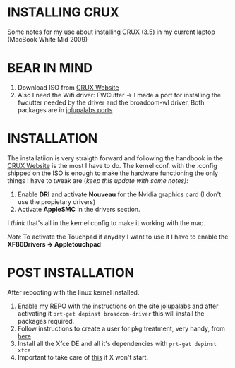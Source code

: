 INSTALLING CRUX
=====
Some notes for my use about installing CRUX (3.5) in my current laptop (MacBook White Mid 2009)

BEAR IN MIND
=====
1. Download ISO from [CRUX Website](https://crux.nu/Main/Download)
2. Also I need the Wifi driver:
   FWCutter -> I made a port for installing the fwcutter needed by the driver and the broadcom-wl driver. Both packages are in [jolupalabs ports](https://github.com/jolupa/jolupalabs)

INSTALLATION
=====

The installatiion is very straigth forward and following the handbook in the [CRUX Website](https://crux.nu/Main/Handbook3-5) is the most I have to do.
The kernel conf. with the .config shipped on the ISO is enough to make the hardware functioning the only things I have to tweak are (*keep this update with some notes)*:

1. Enable **DRI** and activate **Nouveau** for the Nvidia graphics card (I don't use the propietary drivers)
2. Activate **AppleSMC** in the drivers section.

I *think* that's all in the kernel config to make it working with the mac.

*Note* To activate the Touchpad if anyday I want to use it I have to enable the **XF86Drivers -> Appletouchpad**

POST INSTALLATION
=====

After rebooting with the linux kernel installed.

1. Enable my REPO with the instructions on the site [jolupalabs](https://github.com/jolupa/jolupalabs) and after activating it ```prt-get depinst broadcom-driver``` this will install the packages required.
2. Follow instructions to create a user for pkg treatment, very handy, from [here](https://crux.nu/Wiki/PostInstallationNotes)
3. Install all the Xfce DE and all it's dependencies with ```prt-get depinst xfce```
4. Important to take care of [this](https://crux.nu/Wiki/TroubleshootingXKB) if X won't start.
